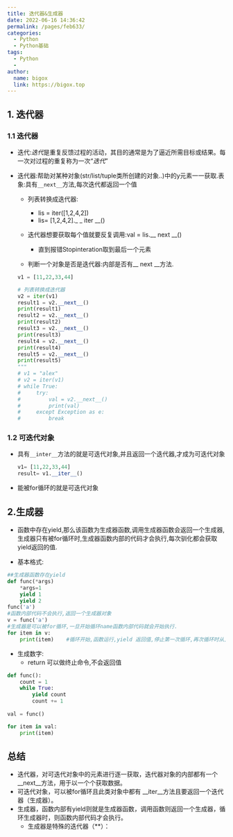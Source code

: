 ```yaml
---
title: 迭代器&生成器
date: 2022-06-16 14:36:42
permalink: /pages/feb633/
categories:
  - Python
  - Python基础
tags:
  - Python
  - 
author: 
  name: bigox
  link: https://bigox.top
---
```

## 1. 迭代器

### 1.1 迭代器

- 迭代:*迭代*是重复反馈过程的活动，其目的通常是为了逼近所需目标或结果。每一次对过程的重复称为一次“*迭代*”

- 迭代器:帮助对某种对象(str/list/tuple类所创建的对象..)中的y元素一一获取.表象:具有``__next__``方法,每次迭代都返回一个值

  - 列表转换成迭代器:
    - lis = iter([1,2,4,2])
    - lis= [1,2,4,2]._ _ iter __()
  - 迭代器想要获取每个值就要反复调用:val = lis.__ next __()
    - 直到报错Stopinteration取到最后一个元素

  - 判断一个对象是否是迭代器:内部是否有__ next __方法.

  ```python
  v1 = [11,22,33,44]
  
  # 列表转换成迭代器
  v2 = iter(v1)
  result1 = v2.__next__()
  print(result1)
  result2 = v2.__next__()
  print(result2)
  result3 = v2.__next__()
  print(result3)
  result4 = v2.__next__()
  print(result4)
  result5 = v2.__next__()
  print(result5)
  """
  # v1 = "alex"
  # v2 = iter(v1)
  # while True:
  #     try:
  #         val = v2.__next__()
  #         print(val)
  #     except Exception as e:
  #         break
  ```

### 1.2 可迭代对象

- 具有```__inter__```方法的就是可迭代对象,并且返回一个迭代器,才成为可迭代对象

  ```python
  v1= [11,22,33,44]
  result= v1.__iter__()
  ```

- 能被for循环的就是可迭代对象

## 2.生成器

- 函数中存在yield,那么该函数为生成器函数,调用生成器函数会返回一个生成器,生成器只有被for循环时,生成器函数内部的代码才会执行,每次驯化都会获取yield返回的值.

- 基本格式:

```python
##生成器函数存在yield
def func(*args)
	*args=1
    yield 1
    yield 2   
func('a')
#函数内部代码不会执行,返回一个生成器对象
v = func('a')
#生成器是可以被for循环,一旦开始循环name函数内部代码就会开始执行.
for item in v:
    print(item)    #循环开始,函数运行,yield 返回值,停止第一次循环,再次循环时从上一次yield的位置开始运行
```

- 生成数字:
  - return 可以做终止命令,不会返回值

```python
def func():
    count = 1
    while True:
        yield count
        count += 1
        
val = func()

for item in val:
    print(item)
```

## 总结

- 迭代器，对可迭代对象中的元素进行逐一获取，迭代器对象的内部都有一个 __next__方法，用于以一个个获取数据。
- 可迭代对象，可以被for循环且此类对象中都有 __iter__方法且要返回一个迭代器（生成器）。
- 生成器，函数内部有yield则就是生成器函数，调用函数则返回一个生成器，循环生成器时，则函数内部代码才会执行。
  - 生成器是特殊的迭代器（**）：
